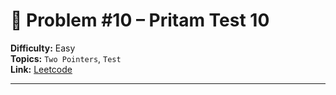 # 🧩 Problem #10 – Pritam Test 10

**Difficulty:** Easy  
**Topics:**  `Two Pointers`, `Test`  
**Link:** [Leetcode](https://leetcode.com/problems/adjacent-increasing-subarrays-detection-ii)

---
